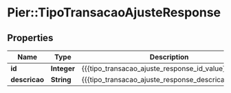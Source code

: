 # Pier::TipoTransacaoAjusteResponse

## Properties
Name | Type | Description | Notes
------------ | ------------- | ------------- | -------------
**id** | **Integer** | {{{tipo_transacao_ajuste_response_id_value}}} | [optional] 
**descricao** | **String** | {{{tipo_transacao_ajuste_response_descricao_value}}} | [optional] 


